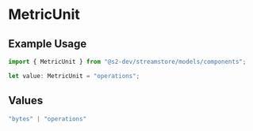 # MetricUnit

## Example Usage

```typescript
import { MetricUnit } from "@s2-dev/streamstore/models/components";

let value: MetricUnit = "operations";
```

## Values

```typescript
"bytes" | "operations"
```